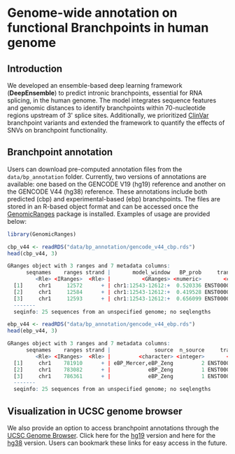 # Genome-wide annotation on functional Branchpoints in human genome

## Introduction
We developed an ensemble-based deep learning framework (**DeepEnsemble**) to predict intronic branchpoints, essential for RNA splicing, in the human genome. The model integrates sequence features and genomic distances to identify branchpoints within 70-nucleotide regions upstream of 3' splice sites. Additionally, we prioritized [ClinVar](https://www.ncbi.nlm.nih.gov/clinvar/intro/) branchpoint variants and extended the framework to quantify the effects of SNVs on branchpoint functionality.

## Branchpoint annotation
Users can download pre-computed annotation files from the `data/bp_annotation` folder. Currently, two versions of annotations are available: one based on the GENCODE V19 (hg19) reference and another on the GENCODE V44 (hg38) reference. These annotations include both predicted (cbp) and experimental-based (ebp) branchpoints. The files are stored in an R-based object format and can be accessed once the [GenomicRanges](https://bioconductor.org/packages/release/bioc/html/GenomicRanges.html) package is installed. Examples of usage are provided below:
```r
library(GenomicRanges)

cbp_v44 <- readRDS("data/bp_annotation/gencode_v44_cbp.rds")
head(cbp_v44, 3)

GRanges object with 3 ranges and 7 metadata columns:
      seqnames    ranges strand |       model_window   BP_prob     transcript_id     tx_type intron_type intron_length          intron_gr
         <Rle> <IRanges>  <Rle> |          <GRanges> <numeric>       <character> <character> <character>     <integer>          <GRanges>
  [1]     chr1     12572      + | chr1:12543-12612:+  0.520336 ENST00000456328.2      lncRNA          U2           385 chr1:12228-12612:+
  [2]     chr1     12584      + | chr1:12543-12612:+  0.419528 ENST00000456328.2      lncRNA          U2           385 chr1:12228-12612:+
  [3]     chr1     12593      + | chr1:12543-12612:+  0.656099 ENST00000456328.2      lncRNA          U2           385 chr1:12228-12612:+
  -------
  seqinfo: 25 sequences from an unspecified genome; no seqlengths

ebp_v44 <- readRDS("data/bp_annotation/gencode_v44_ebp.rds")
head(ebp_v44, 3)

GRanges object with 3 ranges and 7 metadata columns:
      seqnames    ranges strand |              source  n_source     transcript_id     tx_type intron_type intron_length            intron_gr
         <Rle> <IRanges>  <Rle> |         <character> <integer>       <character> <character> <character>     <integer>            <GRanges>
  [1]     chr1    781910      + | eBP_Mercer,eBP_Zeng         2 ENST00000434264.6      lncRNA          U2          2844 chr1:779093-781936:+
  [2]     chr1    783082      + |            eBP_Zeng         1 ENST00000589899.5      lncRNA          U2          1067 chr1:782044-783110:+
  [3]     chr1    786361      + |            eBP_Zeng         1 ENST00000586928.5      lncRNA          U2          1899 chr1:784494-786392:+
  -------
  seqinfo: 25 sequences from an unspecified genome; no seqlengths
```

## Visualization in UCSC genome browser 
We also provide an option to access branchpoint annotations through the [UCSC Genome Browser](https://genome.ucsc.edu/). 
Click here for the [hg19](https://genome.ucsc.edu/s/yzhong/hg19_ebp_cbp) version and here for the [hg38](https://genome.ucsc.edu/s/yzhong/hg38_ebp_cbp) version. Users can bookmark these links for easy access in the future.